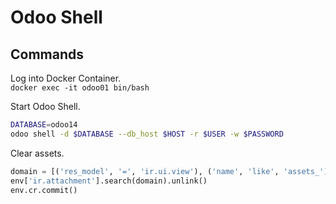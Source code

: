 # Odoo Shell

## Commands

Log into Docker Container.  
`docker exec -it odoo01 bin/bash`

Start Odoo Shell.  
```bash
DATABASE=odoo14
odoo shell -d $DATABASE --db_host $HOST -r $USER -w $PASSWORD
```

Clear assets.  
```python
domain = [('res_model', '=', 'ir.ui.view'), ('name', 'like', 'assets_')]
env['ir.attachment'].search(domain).unlink()
env.cr.commit()
```
